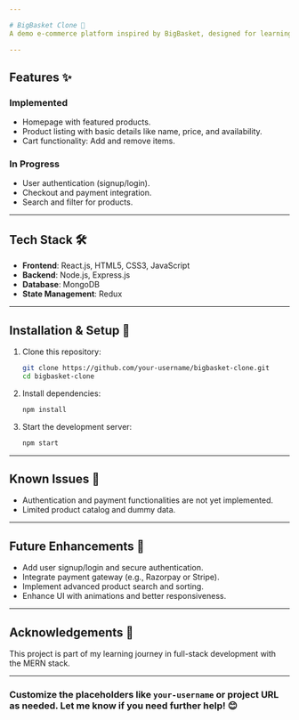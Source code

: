 ```yaml
---

# BigBasket Clone 🛒  
A demo e-commerce platform inspired by BigBasket, designed for learning and practice. This project implements basic features of an online grocery store and showcases my skills in full-stack web development.

---
```


## Features ✨  
### Implemented  
- Homepage with featured products.  
- Product listing with basic details like name, price, and availability.  
- Cart functionality: Add and remove items.  

### In Progress  
- User authentication (signup/login).  
- Checkout and payment integration.  
- Search and filter for products.  

---

## Tech Stack 🛠️  
- **Frontend**: React.js, HTML5, CSS3, JavaScript  
- **Backend**: Node.js, Express.js  
- **Database**: MongoDB  
- **State Management**: Redux  

---

## Installation & Setup 🚀  
1. Clone this repository:  
   ```bash  
   git clone https://github.com/your-username/bigbasket-clone.git  
   cd bigbasket-clone  
   ```  
2. Install dependencies:  
   ```bash  
   npm install  
   ```  
3. Start the development server:  
   ```bash  
   npm start  
   ```  

---

## Known Issues 🛑  
- Authentication and payment functionalities are not yet implemented.  
- Limited product catalog and dummy data.  

---

## Future Enhancements 🔮  
- Add user signup/login and secure authentication.  
- Integrate payment gateway (e.g., Razorpay or Stripe).  
- Implement advanced product search and sorting.  
- Enhance UI with animations and better responsiveness.  

---

## Acknowledgements 🙏  
This project is part of my learning journey in full-stack development with the MERN stack.  

---

### Customize the placeholders like `your-username` or project URL as needed. Let me know if you need further help! 😊
